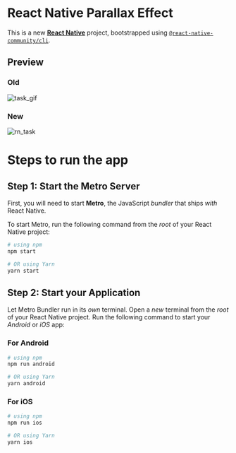# React Native Parallax Effect

This is a new [**React Native**](https://reactnative.dev) project, bootstrapped using [`@react-native-community/cli`](https://github.com/react-native-community/cli).

## Preview
### Old
![task_gif](https://github.com/AlistairM13/rn_parallax/assets/105148183/ca36e7f5-00d8-4cd8-a7ba-a1dd98ef7f1e)

### New
![rn_task](https://github.com/AlistairM13/rn_parallax/assets/105148183/afdf8c17-8d03-4136-810a-e945d00b50ed)



# Steps to run the app
## Step 1: Start the Metro Server

First, you will need to start **Metro**, the JavaScript _bundler_ that ships _with_ React Native.

To start Metro, run the following command from the _root_ of your React Native project:

```bash
# using npm
npm start

# OR using Yarn
yarn start
```

## Step 2: Start your Application

Let Metro Bundler run in its _own_ terminal. Open a _new_ terminal from the _root_ of your React Native project. Run the following command to start your _Android_ or _iOS_ app:

### For Android

```bash
# using npm
npm run android

# OR using Yarn
yarn android
```

### For iOS

```bash
# using npm
npm run ios

# OR using Yarn
yarn ios
```

